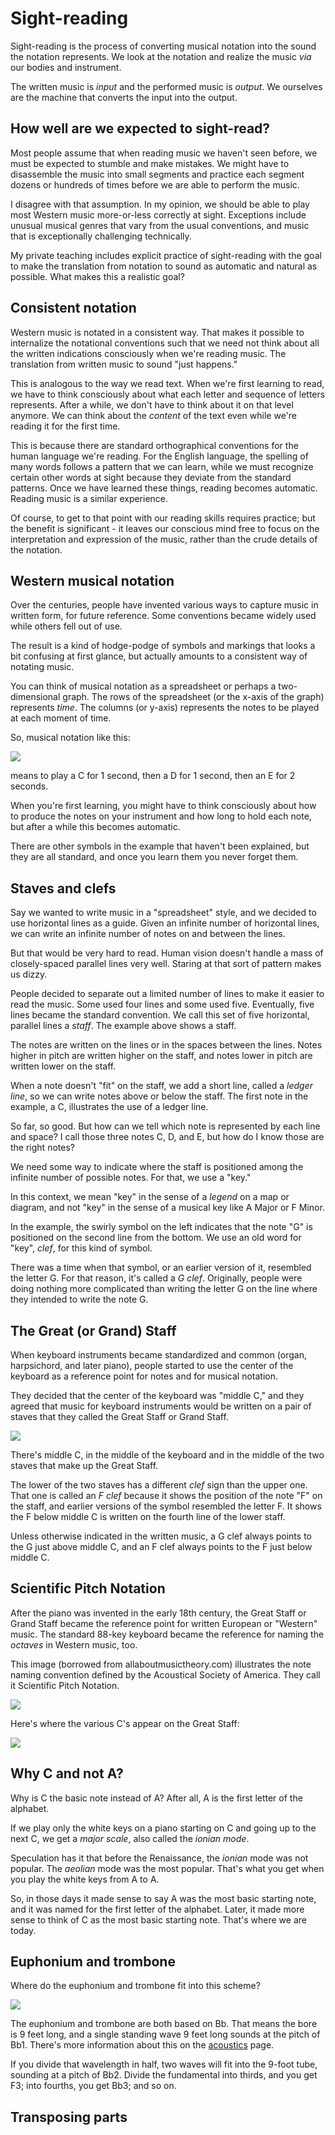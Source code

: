 # Sight-reading 

Sight-reading is the process of converting musical notation into the sound the notation represents. We look at the notation and realize the music _via_ our bodies and instrument. 

The written music is _input_ and the performed music is _output_. We ourselves are the machine that converts the input into the output.

## How well are we expected to sight-read? 

Most people assume that when reading music we haven't seen before, we must be expected to stumble and make mistakes. We might have to disassemble the music into small segments and practice each segment dozens or hundreds of times before we are able to perform the music. 

I disagree with that assumption. In my opinion, we should be able to play most Western music more-or-less correctly at sight. Exceptions include unusual musical genres that vary from the usual conventions, and music that is exceptionally challenging technically.

My private teaching includes explicit practice of sight-reading with the goal to make the translation from notation to sound as automatic and natural as possible. What makes this a realistic goal?

## Consistent notation

Western music is notated in a consistent way. That makes it possible to internalize the notational conventions such that we need not think about all the written indications consciously when we're reading music. The translation from written music to sound "just happens." 

This is analogous to the way we read text. When we're first learning to read, we have to think consciously about what each letter and sequence of letters represents. After a while, we don't have to think about it on that level anymore. We can think about the _content_ of the text even while we're reading it for the first time.

This is because there are standard orthographical conventions for the human language we're reading. For the English language, the spelling of many words follows a pattern that we can learn, while we must recognize certain other words at sight because they deviate from the standard patterns. Once we have learned these things, reading becomes automatic. Reading music is a similar experience.

Of course, to get to that point with our reading skills requires practice; but the benefit is significant - it leaves our conscious mind free to focus on the interpretation and expression of the music, rather than the crude details of the notation. 

## Western musical notation 

Over the centuries, people have invented various ways to capture music in written form, for future reference. Some conventions became widely used while others fell out of use. 

The result is a kind of hodge-podge of symbols and markings that looks a bit confusing at first glance, but actually amounts to a consistent way of notating music. 

You can think of musical notation as a spreadsheet or perhaps a two-dimensional graph. The rows of the spreadsheet (or the x-axis of the graph) represents _time_. The columns (or y-axis) represents the notes to be played at each moment of time.

So, musical notation like this: 

![](images/musical-notation-1.png)

means to play a C for 1 second, then a D for 1 second, then an E for 2 seconds. 

When you're first learning, you might have to think consciously about how to produce the notes on your instrument and how long to hold each note, but after a while this becomes automatic. 

There are other symbols in the example that haven't been explained, but they are all standard, and once you learn them you never forget them.

## Staves and clefs 

Say we wanted to write music in a "spreadsheet" style, and we decided to use horizontal lines as a guide. Given an infinite number of horizontal lines, we can write an infinite number of notes on and between the lines. 

But that would be very hard to read. Human vision doesn't handle a mass of closely-spaced parallel lines very well. Staring at that sort of pattern makes us dizzy.

People decided to separate out a limited number of lines to make it easier to read the music. Some used four lines and some used five. Eventually, five lines became the standard convention. We call this set of five horizontal, parallel lines a _staff_. The example above shows a staff.

The notes are written on the lines or in the spaces between the lines. Notes higher in pitch are written higher on the staff, and notes lower in pitch are written lower on the staff. 

When a note doesn't "fit" on the staff, we add a short line, called a _ledger line_, so we can write notes above or below the staff. The first note in the example, a C, illustrates the use of a ledger line. 

So far, so good. But how can we tell which note is represented by each line and space? I call those three notes C, D, and E, but how do I know those are the right notes?

We need some way to indicate where the staff is positioned among the infinite number of possible notes. For that, we use a "key." 

In this context, we mean "key" in the sense of a _legend_ on a map or diagram, and not "key" in the sense of a musical key like A Major or F Minor. 

In the example, the swirly symbol on the left indicates that the note "G" is positioned on the second line from the bottom. We use an old word for "key", _clef_, for this kind of symbol. 

There was a time when that symbol, or an earlier version of it, resembled the letter G. For that reason, it's called a _G clef_. Originally, people were doing nothing more complicated than writing the letter G on the line where they intended to write the note G. 

## The Great (or Grand) Staff 

When keyboard instruments became standardized and common (organ, harpsichord, and later piano), people started to use the center of the keyboard as a reference point for notes and for musical notation. 

They decided that the center of the keyboard was "middle C," and they agreed that music for keyboard instruments would be written on a pair of staves that they called the Great Staff or Grand Staff. 

![](images/great-staff.png)

There's middle C, in the middle of the keyboard and in the middle of the two staves that make up the Great Staff. 

The lower of the two staves has a different _clef_ sign than the upper one. That one is called an _F clef_ because it shows the position of the note "F" on the staff, and earlier versions of the symbol resembled the letter F. It shows the F below middle C is written on the fourth line of the lower staff. 

Unless otherwise indicated in the written music, a G clef always points to the G just above middle C, and an F clef always points to the F just below middle C.

## Scientific Pitch Notation 

After the piano was invented in the early 18th century, the Great Staff or Grand Staff became the reference point for written European or "Western" music. The standard 88-key keyboard became the reference for naming the _octaves_ in Western music, too. 

This image (borrowed from allaboutmusictheory.com) illustrates the note naming convention defined by the Acoustical Society of America. They call it Scientific Pitch Notation.

![](images/CsLabeledScientific.webp)

Here's where the various C's appear on the Great Staff:

![](images/note-names-on-great-staff.png)

## Why C and not A?

Why is C the basic note instead of A? After all, A is the first letter of the alphabet. 

If we play only the white keys on a piano starting on C and going up to the next C, we get a _major scale_, also called the _ionian mode_. 

Speculation has it that before the Renaissance, the _ionian_ mode was not popular. The _aeolian_ mode was the most popular. That's what you get when you play the white keys from A to A. 

So, in those days it made sense to say A was the most basic starting note, and it was named for the first letter of the alphabet. Later, it made more sense to think of C as the most basic starting note. That's where we are today.

## Euphonium and trombone 

Where do the euphonium and trombone fit into this scheme? 

![](images/euph-trb-b-flats.png)

The euphonium and trombone are both based on Bb. That means the bore is 9 feet long, and a single standing wave 9 feet long sounds at the pitch of Bb1. There's more information about this on the [acoustics](images/acoustics.md) page. 

If you divide that wavelength in half, two waves will fit into the 9-foot tube, sounding at a pitch of Bb2. Divide the fundamental into thirds, and you get F3; into fourths, you get Bb3; and so on. 

## Transposing parts 
















